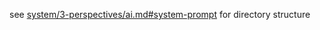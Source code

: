see [system/3-perspectives/ai.md#system-prompt](system/3-perspectives/ai.md#system-prompt) for directory structure
